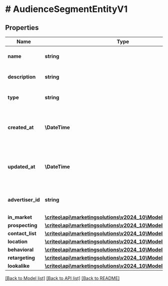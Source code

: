 # # AudienceSegmentEntityV1

## Properties

Name | Type | Description | Notes
------------ | ------------- | ------------- | -------------
**name** | **string** | Name of the segment | [optional]
**description** | **string** | Description of the segment | [optional]
**type** | **string** | Type of segment (read-only) | [optional]
**created_at** | **\DateTime** | ISO-8601 timestamp in UTC of segment creation (read-only) | [optional]
**updated_at** | **\DateTime** | ISO-8601 timestamp in UTC of segment update (read-only) | [optional]
**advertiser_id** | **string** | Advertiser associated to the segment | [optional]
**in_market** | [**\criteo\api\marketingsolutions\v2024_10\Model\InMarketV1**](InMarketV1.md) |  | [optional]
**prospecting** | [**\criteo\api\marketingsolutions\v2024_10\Model\ProspectingV1**](ProspectingV1.md) |  | [optional]
**contact_list** | [**\criteo\api\marketingsolutions\v2024_10\Model\ContactListV1**](ContactListV1.md) |  | [optional]
**location** | [**\criteo\api\marketingsolutions\v2024_10\Model\LocationV1**](LocationV1.md) |  | [optional]
**behavioral** | [**\criteo\api\marketingsolutions\v2024_10\Model\BehavioralV1**](BehavioralV1.md) |  | [optional]
**retargeting** | [**\criteo\api\marketingsolutions\v2024_10\Model\RetargetingV1**](RetargetingV1.md) |  | [optional]
**lookalike** | [**\criteo\api\marketingsolutions\v2024_10\Model\LookalikeV1**](LookalikeV1.md) |  | [optional]

[[Back to Model list]](../../README.md#models) [[Back to API list]](../../README.md#endpoints) [[Back to README]](../../README.md)
